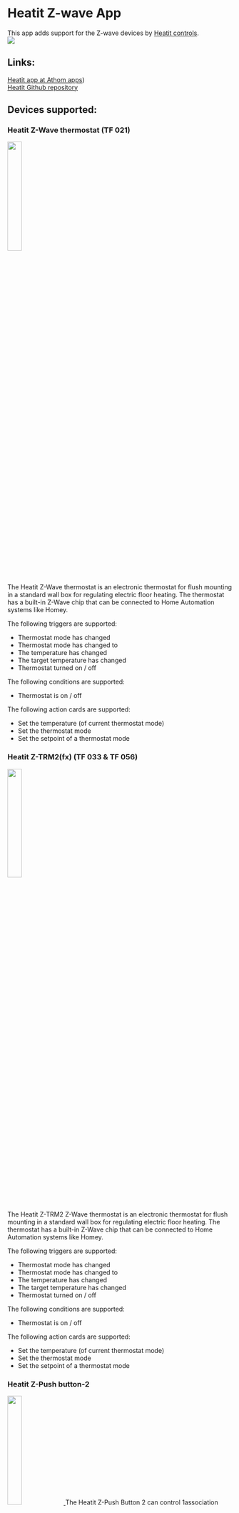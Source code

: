# Heatit Z-wave App
This app adds support for the Z-wave devices by [Heatit controls](http://www.heatit.com).  
<a href="https://github.com/TedTolboom/no.ThermoFloor">
  <img src="https://raw.githubusercontent.com/TedTolboom/no.ThermoFloor/master/assets/images/small.png">
</a>  

## Links:
[Heatit app at Athom apps](https://apps.athom.com/app/no.thermofloor))                      
[Heatit Github repository](https://github.com/TedTolboom/no.ThermoFloor)             

## Devices supported:
### Heatit Z-Wave thermostat (TF 021)
<a href="https://github.com/TedTolboom/no.ThermoFloor">
  <img src="https://rawgit.com/TedTolboom/no.ThermoFloor/master/drivers/TF_Thermostat/assets/icon.svg" width="25%" height="25%">
</a>  

The Heatit Z-Wave thermostat is an electronic thermostat for flush mounting in a standard wall box for regulating electric floor heating. The thermostat has a built-in Z-Wave chip that can be connected to Home Automation systems like Homey.  

The following triggers are supported:

* Thermostat mode has changed   
* Thermostat mode has changed to   
* The temperature has changed   
* The target temperature has changed   
* Thermostat turned on / off  

The following conditions are supported:
* Thermostat is on / off   

The following action cards are supported:

* Set the temperature (of current thermostat mode)   
* Set the thermostat mode   
* Set the setpoint of a thermostat mode

### Heatit Z-TRM2(fx) (TF 033 & TF 056)
<a href="https://github.com/TedTolboom/no.ThermoFloor">
  <img src="https://rawgit.com/TedTolboom/no.ThermoFloor/beta/drivers/Z-TRM2fx/assets/icon.svg" width="25%" height="25%">
</a>  

The Heatit Z-TRM2 Z-Wave thermostat is an electronic thermostat for flush mounting in a standard wall box for regulating electric floor heating. The thermostat has a built-in Z-Wave chip that can be connected to Home Automation systems like Homey.  

The following triggers are supported:

* Thermostat mode has changed   
* Thermostat mode has changed to   
* The temperature has changed   
* The target temperature has changed   
* Thermostat turned on / off  

The following conditions are supported:
* Thermostat is on / off   

The following action cards are supported:

* Set the temperature (of current thermostat mode)   
* Set the thermostat mode   
* Set the setpoint of a thermostat mode      

### Heatit Z-Push button-2  
<a href="https://github.com/TedTolboom/no.ThermoFloor">
  <img src="https://rawgit.com/TedTolboom/no.ThermoFloor/master/drivers/Z-push-button-2/assets/icon.svg" width="25%" height="25%">
</a>
The Heatit Z-Push Button 2 can control 1association group with up to 5 products or 4 scenarios through Homey.

The following triggers are supported:  
* Button Pressed 1x    
* Button held down     
* Button released    
* Any button pressed (including tokens)   

In addition, by adding the NodeID in the corresponding association groups, the Z-Push Button 8 can directly control Z-wave switches / dimmers.

### Heatit Z-Push button-8
<a href="https://github.com/TedTolboom/no.ThermoFloor">
  <img src="https://rawgit.com/TedTolboom/no.ThermoFloor/master/drivers/Z-push-button-8/assets/icon.svg" width="25%" height="25%">
</a>

The Heatit Z-Push Button 8 can control up to 4 separate association groups (onoff and dim) with up to 20 products or up to 16 scenes through Homey.

The following triggers are supported:  
* Button Pressed 1x     
* Button held down     
* Button released    
* Any button pressed (including tokens)   

In addition, by adding the NodeID in the corresponding association groups, the Z-Push Button 8 can directly control Z-wave switches / dimmers.

### Heatit Z-Water
<a href="https://github.com/TedTolboom/no.ThermoFloor">
  <img src="https://rawgit.com/TedTolboom/no.ThermoFloor/beta/drivers/Z-Water/assets/icon.svg" width="25%" height="25%">
</a>

The Heatit Z-Water is a DIN-rail regulator for controlling hydronic heating.
* All 10 relays can be controlled independently

### Heatit Z-DIN-616
<a href="https://github.com/TedTolboom/no.ThermoFloor">
  <img src="https://rawgit.com/TedTolboom/no.ThermoFloor/beta/drivers/Z-DIN-616/assets/icon.svg" width="25%" height="25%">
</a>

The Heatit Z-DIN 616 is a 6 x 16A potential free relays for DIN rail mounting.
* The 6 independent relay switches of the Heatit Z-DIN 616 can freely be controlled from the Z-Wave network and be used for many different purposes
* The 6 digital inputs can be connected to dry contacts, e.g. limit switches, door/window contacts, or push-buttons.

### Heatit Z-relay
<a href="https://github.com/TedTolboom/no.ThermoFloor">
  <img src="https://rawgit.com/TedTolboom/no.ThermoFloor/beta/drivers/Z-Relay/assets/icon.svg" width="25%" height="25%">
</a>

The Heatit Z-Relay multipurpose relay module can be used for many different applications.
* The relay has three inputs: analog or digital. You can use both analog and digital inputs, or a combination.
* Heatit Z-Relay is a multipurpose product and can be used for the following applications: Boiler control / Leakage control / Temperature control / Outdoor applications

## Supported Languages:
* English   
* Dutch    

## Acknowledgements:
This app and driver development has been supported by:   

* The alpha release testers (much appreciated): P.R.Johansen, N.Peters, D.Bonsaksen and D.Janssen    

* Robbshop by providing a thermostat for debugging:    
  <a href="https://www.robbshop.nl/">
    <img src="https://www.robbshop.nl/skin/frontend/robbshop/default/images/logo.svg" width="25%">
  </a>

* Heatit by providing the required devices / documentation:   
  <a href="https://www.heatit.com/z-wave/">
    <img src="https://rawgit.com/TedTolboom/no.ThermoFloor/master/assets/icon.svg" width="25%">
    </a>

## Feedback:
Any requests please post them in the [Heatit app topic on the Homey community Forum](https://community.athom.com/t/166) or contact me on [Slack](https://athomcommunity.slack.com/team/tedtolboom)    
If possible, please report issues at the [issues section on Github](https://github.com/TedTolboom/no.ThermoFloor/issues) otherwise in the above mentioned topic.     

### Donate:
If you like the app, consider a donation to support development    
[![Paypal Donate](https://www.paypalobjects.com/en_US/NL/i/btn/btn_donateCC_LG.gif)](https://www.paypal.me/TedTolboom)

## Changelog:
v2.3.0 (BETA)
* Fix S2 security handshake issues with Z-TRM2fx, Z-water and Z-Relay that might clog the Z-wave network by forcing non-secure inclusion   

v2.2.1
* Fix issue not being able to include the Heatit Z-push button 2 and Z-push button 8 devices   
* Z-TRM2(fx) changed default temperature- and meter-reporting interval from 60 to 900 seconds to prevent Z-wave network lock-up    

v2.2.0
* Add support for the Heatit Z-relay device   
* Add support for the Heatit Z-DIN-616 device
* Update branding of the app    

v2.1.2 (BETA)
* Fix temperature reporting issues for Z-wave thermostat (FW 1.92), Z-TRM2(fx) and Z-Water *(Homey SW 2.0.5+)*   
  *Note*: Please follow the steps mentioned below to fix the temperature reporting (only working as of Homey Software 2.0.5):
  * For already paired devices:   
      1. Go to advanced settings, and replace (add if not existing) Homey's ID `1` with `1.1` in the following association groups used for the temperature reporting:   
        * Z-wave thermostat (FW 1.92): Group 3, 4 and 5   
        * Z-TRM2(fx): Group 2 and 3   
        * Z-Water: Group 11, 12, 13 and 14    
      2. For the thermostats, change in the Device specific settings (Sensor settings group), the 'Displayed temperature' to the sensor connected (default: floor sensor)   
      3. Save settings   
  * Alternative option is to remove and re-include the device based on the v2.1.2 version of the app   
* Add temperature changed flow cards for Z-wave thermostat (FW 1.92), Z-TRM2(fx) and Z-Water
* Update to meshdriver v1.2.32   

v2.1.1 (BETA)
* Add support for the Z-Water regulator   
* Update to meshdriver v1.2.30   
* *Note*: due to an S2 issue within the Homey Z-wave core, the measured temperatures are not reported for the Z-wave thermostat (FW 1.92) and Z-TRM2(fx) thermostats as well as the Z-Water regulator. When this will be resolved, it is likely that the thermostat will need to be re-included      

v2.1.0 (BETA)
* Add support for the Z-wave thermostat (FW 1.92)    
* Add support for the Z-TRM2(fx) thermostat
* Add all remaining settings for the thermostats
* Add Power Regulator Mode action card for the Z-wave thermostat (use at own risk)       
* *Note*: due to an issue within the Homey Z-wave core, the measured temperatures are not reported for the Z-wave thermostat (FW 1.92) and the Z-TRM2(fx) thermostats. When this will be resolved, it is likely that the thermostat will need to be re-included      

v2.0.3
* Fix battery icon not visible on mobile interface for 1.5.13 (re-inclusion required to fix)    
* Remove not supported "Key Pressed 2 times" option from "A scene has been activated trigger card"    
* Add explicit not to settings to wake-up the Z-push before saving changes to the settings / association groups    

v2.0.2   
* Add support for the Z-Push button 2 and Z-Push button 8 devices    
* Minor (cosmetical) modifications to make the app Homey SW v2.0.0 compatible      

v2.0.1   
* Add thermostat onoff state trigger- and condition cards   

v2.0.0   
* SDK2 rewrite of the ThermoFloor / Heatit app  
* SDK2 rewrite of the Multireg / Heatit Z-Wave thermostat device driver   
* Update to meshdriver v1.2.28

v1.0.0   
* App store ready update   
* Added 2 additional action cards ('change themostat mode' and 'change setpoint of specific thermostat mode')      

v0.2.0    
* Code clean-up (MasterData array) and further bug fixes  
* Update of response time for MODE change from mobile card; setpoint will be updated based on stored values   
* Added en / nl locales   
* Added structure for 2 additional action cards ('change mode' and 'change setpoint of specific mode') (WIP)   

v0.1.2    
* Update of setpoint parsing and updating the corresponding settings    
* Update of response time for MODE change; setpoint will be updated based on stored values   

v0.1.0    
* Major update based on test results, setpoint optimization    
* Added functionality cooling mode, state icon in mobile card   
* removed settings that are read-only or not used    
